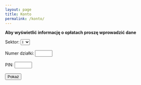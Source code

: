```yaml
---
layout: page
title: Konto
permalink: /konto/
---
```

**Aby wyświetlić informację o opłatach proszę wprowadzić dane**
<form id="paymentForm">
        <label for="sectorNumber">Sektor:</label>
		<select id="sectorNumber" name="sectorNumber">
		<option value="1">I</option>
		<option value="2">II</option>
		</select><br><br>
        <label for="alotmentNumber">Numer działki:</label>
        <input type="text" id="alotmentNumber" name="alotmentNumber" maxlength="4" size="4"><br><br>
        <label for="pinCode">PIN:</label>
        <input type="text" id="pinCode" name="pinCode" maxlength="4" size="4"><br><br>
        <input type="button" value="Pokaż" onclick="checkPayment()">
    </form>
<p id="result"></p>

<script>
        // Sample CSV data
        const csvData = `flat_number,house_number,metraz,kons,func,part,raz1,smiec,toi,sklad,ener,inv,raz2,debt,amount,pin_code
  1,1,406,0.26,1.14,0.15,629.30,212.00,21.00,10.00,0.00,0.00,243.00,872.30,0.00,872.30,3665
2,1,379,0.26,1.14,0.15,587.45,212.00,21.00,10.00,40.00,0.00,283.00,870.45,-72.22,942.67,1899
3,1,401,0.26,1.14,0.15,621.55,212.00,21.00,10.00,40.00,0.00,283.00,904.55,-36.49,941.04,2204
4,1,359,0.26,1.14,0.15,556.45,212.00,21.00,10.00,40.00,0.00,283.00,839.45,0.00,839.45,9884
5,1,340,0.26,1.14,0.15,527.00,212.00,21.00,10.00,40.00,0.00,283.00,810.00,0.00,810.00,2600
6,1,432,0.26,1.14,0.15,669.60,212.00,21.00,10.00,40.00,0.00,283.00,952.60,0.00,952.60,9267
7,1,474,0.26,1.14,0.15,734.70,212.00,21.00,10.00,40.00,0.00,283.00,1 017.70,0.00,1 017.70,3093
8,1,441,0.26,1.14,0.15,683.55,212.00,21.00,10.00,0.00,0.00,243.00,926.55,0.00,926.55,1705
9,1,353,0.26,1.14,0.15,547.15,212.00,21.00,10.00,40.00,0.00,283.00,830.15,-2.60,832.75,9748
10,1,343,0.26,1.14,0.15,531.65,212.00,21.00,10.00,40.00,0.00,283.00,814.65,-47.54,862.19,4391
11,1,368,0.26,1.14,0.15,570.40,212.00,21.00,10.00,0.00,0.00,243.00,813.40,0.00,813.40,4302
12,1,394,0.26,1.14,0.15,610.70,212.00,21.00,10.00,40.00,0.00,283.00,893.70,0.00,893.70,4874
13,1,380,0.26,1.14,0.15,589.00,212.00,21.00,10.00,40.00,0.00,283.00,872.00,-6.93,878.93,6529
14,1,377,0.26,1.14,0.15,584.35,212.00,21.00,10.00,40.00,0.00,283.00,867.35,0.00,867.35,2768
15,1,389,0.26,1.14,0.15,602.95,212.00,21.00,10.00,0.00,0.00,243.00,845.95,0.00,845.95,3751
16,1,353,0.26,1.14,0.15,547.15,212.00,21.00,10.00,40.00,0.00,283.00,830.15,0.00,830.15,9588
17,1,323,0.26,1.14,0.15,500.65,212.00,21.00,10.00,0.00,0.00,243.00,743.65,0.00,743.65,3136
18,1,363,0.26,1.14,0.15,562.65,212.00,21.00,10.00,40.00,0.00,283.00,845.65,0.00,845.65,8982
19,1,279,0.26,1.14,0.15,432.45,212.00,21.00,10.00,40.00,0.00,283.00,715.45,-3.00,718.45,9293
20,1,361,0.26,1.14,0.15,559.55,212.00,21.00,10.00,40.00,0.00,283.00,842.55,-0.15,842.70,6233
21,1,339,0.26,1.14,0.15,525.45,212.00,21.00,10.00,40.00,0.00,283.00,808.45,0.00,808.45,2949
22,1,327,0.26,1.14,0.15,506.85,212.00,21.00,10.00,40.00,0.00,283.00,789.85,0.00,789.85,5926
23,1,360,0.26,1.14,0.15,558.00,212.00,21.00,10.00,40.00,0.00,283.00,841.00,0.00,841.00,7747
24,1,428,0.26,1.14,0.15,663.40,212.00,21.00,10.00,40.00,0.00,283.00,946.40,0.00,946.40,6832
25,1,308,0.26,1.14,0.15,477.40,212.00,21.00,10.00,40.00,0.00,283.00,760.40,0.00,760.40,4208
26,1,302,0.26,1.14,0.15,468.10,212.00,21.00,10.00,40.00,0.00,283.00,751.10,0.00,751.10,3091
27,1,326,0.26,1.14,0.15,505.30,212.00,21.00,10.00,40.00,0.00,283.00,788.30,0.00,788.30,9616
28,1,246,0.26,1.14,0.15,381.30,212.00,21.00,10.00,0.00,0.00,243.00,624.30,0.00,624.30,1184
29,1,290,0.26,1.14,0.15,449.50,212.00,21.00,10.00,40.00,0.00,283.00,732.50,0.00,732.50,3077
30,1,319,0.26,1.14,0.15,494.45,212.00,21.00,10.00,40.00,0.00,283.00,777.45,0.00,777.45,5497
31,1,293,0.26,1.14,0.15,454.15,212.00,21.00,10.00,40.00,0.00,283.00,737.15,0.00,737.15,8507
32,1,331,0.26,1.14,0.15,513.05,212.00,21.00,10.00,0.00,0.00,243.00,756.05,0.00,756.05,8853
33,1,312,0.26,1.14,0.15,483.60,212.00,21.00,10.00,40.00,0.00,283.00,766.60,0.00,766.60,8278
34,1,326,0.26,1.14,0.15,505.30,212.00,21.00,10.00,40.00,0.00,283.00,788.30,0.00,788.30,3502
35,1,346,0.26,1.14,0.15,536.30,212.00,21.00,10.00,40.00,0.00,283.00,819.30,0.00,819.30,4149
36,1,334,0.26,1.14,0.15,517.70,212.00,21.00,10.00,40.00,0.00,283.00,800.70,0.00,800.70,8014
37,1,351,0.26,1.14,0.15,544.05,212.00,21.00,10.00,40.00,0.00,283.00,827.05,0.00,827.05,3766
38,1,306,0.26,1.14,0.15,474.30,212.00,21.00,10.00,40.00,0.00,283.00,757.30,0.00,757.30,4181
39,1,368,0.26,1.14,0.15,570.40,212.00,21.00,10.00,40.00,0.00,283.00,853.40,0.00,853.40,3176
40,1,346,0.26,1.14,0.15,536.30,212.00,21.00,10.00,40.00,0.00,283.00,819.30,0.00,819.30,8773
41,1,313,0.26,1.14,0.15,485.15,212.00,21.00,10.00,40.00,0.00,283.00,768.15,0.00,768.15,2621
42,1,312,0.26,1.14,0.15,483.60,212.00,21.00,10.00,40.00,0.00,283.00,766.60,0.00,766.60,8300
43,1,264,0.26,1.14,0.15,409.20,212.00,21.00,10.00,40.00,0.00,283.00,692.20,-6.61,698.81,2395
44,1,337,0.26,1.14,0.15,522.35,212.00,21.00,10.00,40.00,0.00,283.00,805.35,0.00,805.35,2051
45,1,310,0.26,1.14,0.15,480.50,212.00,21.00,10.00,40.00,0.00,283.00,763.50,0.00,763.50,2257
46,1,332,0.26,1.14,0.15,514.60,212.00,21.00,10.00,40.00,0.00,283.00,797.60,0.00,797.60,2976
47,1,335,0.26,1.14,0.15,519.25,212.00,21.00,10.00,40.00,0.00,283.00,802.25,0.00,802.25,5125
48,1,359,0.26,1.14,0.15,556.45,212.00,21.00,10.00,40.00,0.00,283.00,839.45,0.00,839.45,6359
49,1,350,0.26,1.14,0.15,542.50,212.00,21.00,10.00,40.00,0.00,283.00,825.50,-8.39,833.89,8340
50,1,389,0.26,1.14,0.15,602.95,212.00,21.00,10.00,40.00,0.00,283.00,885.95,0.00,885.95,9049
51,1,326,0.26,1.14,0.15,505.30,212.00,21.00,10.00,40.00,0.00,283.00,788.30,0.00,788.30,2364
52,1,386,0.26,1.14,0.15,598.30,212.00,21.00,10.00,40.00,0.00,283.00,881.30,0.00,881.30,3873
53,1,387,0.26,1.14,0.15,599.85,212.00,21.00,10.00,40.00,0.00,283.00,882.85,-0.91,883.76,2381
54,1,307,0.26,1.14,0.15,475.85,212.00,21.00,10.00,40.00,0.00,283.00,758.85,-4.00,762.85,3911
55,1,328,0.26,1.14,0.15,508.40,212.00,21.00,10.00,40.00,0.00,283.00,791.40,0.00,791.40,7063
56,1,345,0.26,1.14,0.15,534.75,212.00,21.00,10.00,40.00,0.00,283.00,817.75,0.00,817.75,4116
57,1,424,0.26,1.14,0.15,657.20,212.00,21.00,10.00,40.00,0.00,283.00,940.20,-0.32,940.52,5900
58,1,302,0.26,1.14,0.15,468.10,212.00,21.00,10.00,40.00,0.00,283.00,751.10,0.00,751.10,5095
59,1,299,0.26,1.14,0.15,463.45,212.00,21.00,10.00,40.00,0.00,283.00,746.45,0.00,746.45,1565
60,1,305,0.26,1.14,0.15,472.75,212.00,21.00,10.00,40.00,0.00,283.00,755.75,0.00,755.75,8223
61,1,308,0.26,1.14,0.15,477.40,212.00,21.00,10.00,40.00,0.00,283.00,760.40,0.00,760.40,2229
62,1,306,0.26,1.14,0.15,474.30,212.00,21.00,10.00,0.00,0.00,243.00,717.30,-0.26,717.56,7247
63,1,321,0.26,1.14,0.15,497.55,212.00,21.00,10.00,0.00,0.00,243.00,740.55,0.00,740.55,5396
64,1,320,0.26,1.14,0.15,496.00,212.00,21.00,10.00,40.00,0.00,283.00,779.00,-9.85,788.85,9286
65,1,324,0.26,1.14,0.15,502.20,212.00,21.00,10.00,40.00,0.00,283.00,785.20,0.00,785.20,5585
66,1,315,0.26,1.14,0.15,488.25,212.00,21.00,10.00,0.00,0.00,243.00,731.25,0.00,731.25,5320
67,1,304,0.26,1.14,0.15,471.20,212.00,21.00,10.00,40.00,0.00,283.00,754.20,0.10,754.10,3032
68,1,315,0.26,1.14,0.15,488.25,212.00,21.00,10.00,40.00,0.00,283.00,771.25,0.00,771.25,4630
69,1,339,0.26,1.14,0.15,525.45,212.00,21.00,10.00,0.00,0.00,243.00,768.45,0.00,768.45,5851
70,1,370,0.26,1.14,0.15,573.50,212.00,21.00,10.00,40.00,0.00,283.00,856.50,-8.59,865.09,9752
71,1,319,0.26,1.14,0.15,494.45,212.00,21.00,10.00,40.00,0.00,283.00,777.45,0.00,777.45,9006
72,1,334,0.26,1.14,0.15,517.70,212.00,21.00,10.00,40.00,0.00,283.00,800.70,0.00,800.70,3943
73,1,288,0.26,1.14,0.15,446.40,212.00,21.00,10.00,40.00,0.00,283.00,729.40,0.00,729.40,6686
74,1,346,0.26,1.14,0.15,536.30,212.00,21.00,10.00,40.00,0.00,283.00,819.30,0.00,819.30,5220
75,1,330,0.26,1.14,0.15,511.50,212.00,21.00,10.00,40.00,0.00,283.00,794.50,0.00,794.50,1772
76,1,326,0.26,1.14,0.15,505.30,212.00,21.00,10.00,40.00,0.00,283.00,788.30,0.00,788.30,3185
77,1,288,0.26,1.14,0.15,446.40,212.00,21.00,10.00,40.00,0.00,283.00,729.40,0.00,729.40,4007
78,1,380,0.26,1.14,0.15,589.00,212.00,21.00,10.00,0.00,0.00,243.00,832.00,-2.98,834.98,3159
79,1,440,0.26,1.14,0.15,682.00,212.00,21.00,10.00,40.00,0.00,283.00,965.00,0.00,965.00,8116
80,1,480,0.26,1.14,0.15,744.00,212.00,21.00,10.00,40.00,0.00,283.00,1 027.00,0.00,1 027.00,7944
81,1,381,0.26,1.14,0.15,590.55,212.00,21.00,10.00,40.00,0.00,283.00,873.55,0.00,873.55,1708
82,1,361,0.26,1.14,0.15,559.55,212.00,21.00,10.00,40.00,0.00,283.00,842.55,0.00,842.55,9633
83,1,359,0.26,1.14,0.15,556.45,212.00,21.00,10.00,40.00,0.00,283.00,839.45,0.00,839.45,1585
84,1,377,0.26,1.14,0.15,584.35,212.00,21.00,10.00,40.00,0.00,283.00,867.35,-35.23,902.58,1459
85,1,321,0.26,1.14,0.15,497.55,212.00,21.00,10.00,40.00,0.00,283.00,780.55,0.00,780.55,1523
86,1,324,0.26,1.14,0.15,502.20,212.00,21.00,10.00,40.00,0.00,283.00,785.20,0.00,785.20,4394
87,1,299,0.26,1.14,0.15,463.45,212.00,21.00,10.00,40.00,0.00,283.00,746.45,0.00,746.45,1402
88,1,322,0.26,1.14,0.15,499.10,212.00,21.00,10.00,40.00,0.00,283.00,782.10,0.00,782.10,1948
89,1,300,0.26,1.14,0.15,465.00,212.00,21.00,10.00,40.00,0.00,283.00,748.00,0.00,748.00,4378
90,1,341,0.26,1.14,0.15,528.55,212.00,21.00,10.00,0.00,0.00,243.00,771.55,0.00,771.55,3996
91,1,362,0.26,1.14,0.15,561.10,212.00,21.00,10.00,40.00,0.00,283.00,844.10,0.00,844.10,2637
1,2,319,0.26,1.14,0.15,494.45,212.00,21.00,10.00,40.00,0.00,283.00,777.45,0.00,777.45,5207
2,2,363,0.26,1.14,0.15,562.65,212.00,21.00,10.00,0.00,0.00,243.00,805.65,0.00,805.65,3104
3,2,352,0.26,1.14,0.15,545.60,212.00,21.00,10.00,40.00,0.00,283.00,828.60,0.00,828.60,5507
4,2,336,0.26,1.14,0.15,520.80,212.00,21.00,10.00,0.00,0.00,243.00,763.80,-15.14,778.94,4368
5,2,302,0.26,1.14,0.15,468.10,212.00,21.00,10.00,40.00,0.00,283.00,751.10,-0.27,751.37,8834
6,2,433,0.26,1.14,0.15,671.15,212.00,21.00,10.00,40.00,0.00,283.00,954.15,0.00,954.15,6644
7,2,378,0.26,1.14,0.15,585.90,212.00,21.00,10.00,0.00,0.00,243.00,828.90,0.00,828.90,4467
8,2,323,0.26,1.14,0.15,500.65,212.00,21.00,10.00,40.00,0.00,283.00,783.65,0.00,783.65,2498
9,2,284,0.26,1.14,0.15,440.20,212.00,21.00,10.00,0.00,0.00,243.00,683.20,-3.31,686.51,3511
10,2,383,0.26,1.14,0.15,593.65,212.00,21.00,10.00,0.00,0.00,243.00,836.65,0.00,836.65,5673
11,2,308,0.26,1.14,0.15,477.40,212.00,21.00,10.00,40.00,0.00,283.00,760.40,0.00,760.40,2037
12,2,284,0.26,1.14,0.15,440.20,212.00,21.00,10.00,40.00,0.00,283.00,723.20,0.00,723.20,4876
13,2,412,0.26,1.14,0.15,638.60,212.00,21.00,10.00,40.00,0.00,283.00,921.60,0.00,921.60,7335
14,2,301,0.26,1.14,0.15,466.55,212.00,21.00,10.00,0.00,0.00,243.00,709.55,0.00,709.55,5681
15,2,303,0.26,1.14,0.15,469.65,212.00,21.00,10.00,40.00,0.00,283.00,752.65,0.00,752.65,9924
16,2,314,0.26,1.14,0.15,486.70,212.00,21.00,10.00,0.00,0.00,243.00,729.70,0.00,729.70,8442
17,2,281,0.26,1.14,0.15,435.55,212.00,21.00,10.00,40.00,0.00,283.00,718.55,0.00,718.55,9182
18,2,317,0.26,1.14,0.15,491.35,212.00,21.00,10.00,40.00,0.00,283.00,774.35,0.00,774.35,7688
19,2,320,0.26,1.14,0.15,496.00,212.00,21.00,10.00,0.00,0.00,243.00,739.00,0.00,739.00,6560
20,2,324,0.26,1.14,0.15,502.20,212.00,21.00,10.00,40.00,0.00,283.00,785.20,0.00,785.20,2507
21,2,310,0.26,1.14,0.15,480.50,212.00,21.00,10.00,40.00,0.00,283.00,763.50,-26.99,790.49,8290
22,2,319,0.26,1.14,0.15,494.45,212.00,21.00,10.00,40.00,0.00,283.00,777.45,0.00,777.45,5878
23,2,346,0.26,1.14,0.15,536.30,212.00,21.00,10.00,40.00,0.00,283.00,819.30,0.00,819.30,5948
24,2,310,0.26,1.14,0.15,480.50,212.00,21.00,10.00,40.00,0.00,283.00,763.50,0.00,763.50,6912
25,2,280,0.26,1.14,0.15,434.00,212.00,21.00,10.00,0.00,0.00,243.00,677.00,0.00,677.00,7552
26,2,294,0.26,1.14,0.15,455.70,212.00,21.00,10.00,40.00,0.00,283.00,738.70,0.00,738.70,4336
27,2,353,0.26,1.14,0.15,547.15,212.00,21.00,10.00,40.00,0.00,283.00,830.15,0.00,830.15,1140
28,2,308,0.26,1.14,0.15,477.40,212.00,21.00,10.00,40.00,0.00,283.00,760.40,0.00,760.40,3194
29,2,324,0.26,1.14,0.15,502.20,212.00,21.00,10.00,40.00,0.00,283.00,785.20,-3.99,789.19,3456
30,2,295,0.26,1.14,0.15,457.25,212.00,21.00,10.00,40.00,0.00,283.00,740.25,0.00,740.25,8324
31,2,326,0.26,1.14,0.15,505.30,212.00,21.00,10.00,40.00,0.00,283.00,788.30,0.00,788.30,7270
32,2,315,0.26,1.14,0.15,488.25,212.00,21.00,10.00,0.00,0.00,243.00,731.25,-22.44,753.69,6373
33,2,307,0.26,1.14,0.15,475.85,212.00,21.00,10.00,40.00,0.00,283.00,758.85,0.00,758.85,7865
34,2,397,0.26,1.14,0.15,615.35,212.00,21.00,10.00,40.00,0.00,283.00,898.35,0.00,898.35,4404
35,2,282,0.26,1.14,0.15,437.10,212.00,21.00,10.00,0.00,0.00,243.00,680.10,0.00,680.10,7809
36,2,292,0.26,1.14,0.15,452.60,212.00,21.00,10.00,40.00,0.00,283.00,735.60,-1.88,737.48,4114
37,2,264,0.26,1.14,0.15,409.20,212.00,21.00,10.00,40.00,0.00,283.00,692.20,0.00,692.20,4426
38,2,282,0.26,1.14,0.15,437.10,212.00,21.00,10.00,40.00,0.00,283.00,720.10,0.00,720.10,5495
39,2,354,0.26,1.14,0.15,548.70,212.00,21.00,10.00,40.00,0.00,283.00,831.70,0.00,831.70,5433
40,2,307,0.26,1.14,0.15,475.85,212.00,21.00,10.00,40.00,0.00,283.00,758.85,0.00,758.85,6845
41,2,255,0.26,1.14,0.15,395.25,212.00,21.00,10.00,40.00,0.00,283.00,678.25,0.00,678.25,7300
42,2,275,0.26,1.14,0.15,426.25,212.00,21.00,10.00,40.00,0.00,283.00,709.25,0.00,709.25,1456
43,2,402,0.26,1.14,0.15,623.10,212.00,21.00,10.00,0.00,0.00,243.00,866.10,0.00,866.10,7458
44,2,427,0.26,1.14,0.15,661.85,212.00,21.00,10.00,40.00,0.00,283.00,944.85,0.00,944.85,7153
45,2,373,0.26,1.14,0.15,578.15,212.00,21.00,10.00,40.00,0.00,283.00,861.15,0.00,861.15,2112
46,2,371,0.26,1.14,0.15,575.05,212.00,21.00,10.00,40.00,0.00,283.00,858.05,0.00,858.05,8149
47,2,339,0.26,1.14,0.15,525.45,212.00,21.00,10.00,40.00,0.00,283.00,808.45,0.00,808.45,3873
48,2,339,0.26,1.14,0.15,525.45,212.00,21.00,10.00,40.00,0.00,283.00,808.45,0.00,808.45,9251
49,2,386,0.26,1.14,0.15,598.30,212.00,21.00,10.00,40.00,0.00,283.00,881.30,0.00,881.30,3549
50,2,400,0.26,1.14,0.15,620.00,212.00,21.00,10.00,40.00,0.00,283.00,903.00,-2.48,905.48,8109
51,2,397,0.26,1.14,0.15,615.35,212.00,21.00,10.00,40.00,0.00,283.00,898.35,-34.61,932.96,4381
52,2,353,0.26,1.14,0.15,547.15,212.00,21.00,10.00,40.00,0.00,283.00,830.15,0.00,830.15,9683
53,2,341,0.26,1.14,0.15,528.55,212.00,21.00,10.00,40.00,0.00,283.00,811.55,0.00,811.55,3872
54,2,373,0.26,1.14,0.15,578.15,212.00,21.00,10.00,40.00,0.00,283.00,861.15,0.00,861.15,8929
55,2,445,0.26,1.14,0.15,689.75,212.00,21.00,10.00,40.00,0.00,283.00,972.75,0.00,972.75,7632
56,2,298,0.26,1.14,0.15,461.90,212.00,21.00,10.00,40.00,0.00,283.00,744.90,0.00,744.90,8495
57,2,308,0.26,1.14,0.15,477.40,212.00,21.00,10.00,40.00,0.00,283.00,760.40,0.00,760.40,1751
58,2,307,0.26,1.14,0.15,475.85,212.00,21.00,10.00,40.00,0.00,283.00,758.85,-3.76,762.61,1234
59,2,363,0.26,1.14,0.15,562.65,212.00,21.00,10.00,40.00,0.00,283.00,845.65,0.00,845.65,2885
60,2,378,0.26,1.14,0.15,585.90,212.00,21.00,10.00,40.00,0.00,283.00,868.90,0.00,868.90,6133
61,2,336,0.26,1.14,0.15,520.80,212.00,21.00,10.00,40.00,0.00,283.00,803.80,0.00,803.80,2318
62,2,301,0.26,1.14,0.15,466.55,212.00,21.00,10.00,40.00,0.00,283.00,749.55,0.00,749.55,6764
63,2,354,0.26,1.14,0.15,548.70,212.00,21.00,10.00,40.00,0.00,283.00,831.70,0.00,831.70,6688
64,2,366,0.26,1.14,0.15,567.30,212.00,21.00,10.00,40.00,0.00,283.00,850.30,0.00,850.30,5014
65,2,339,0.26,1.14,0.15,525.45,212.00,21.00,10.00,40.00,0.00,283.00,808.45,0.00,808.45,7065
66,2,314,0.26,1.14,0.15,486.70,212.00,21.00,10.00,0.00,0.00,243.00,729.70,0.00,729.70,8453
67,2,307,0.26,1.14,0.15,475.85,212.00,21.00,10.00,0.00,0.00,243.00,718.85,0.00,718.85,3877
68,2,339,0.26,1.14,0.15,525.45,212.00,21.00,10.00,40.00,0.00,283.00,808.45,-2.58,811.03,6329
69,2,325,0.26,1.14,0.15,503.75,212.00,21.00,10.00,0.00,0.00,243.00,746.75,0.00,746.75,6355
70,2,259,0.26,1.14,0.15,401.45,212.00,21.00,10.00,40.00,0.00,283.00,684.45,-3.70,688.15,8669
71,2,294,0.26,1.14,0.15,455.70,212.00,21.00,10.00,0.00,0.00,243.00,698.70,0.00,698.70,3155
72,2,283,0.26,1.14,0.15,438.65,212.00,21.00,10.00,40.00,0.00,283.00,721.65,0.00,721.65,2025
73,2,281,0.26,1.14,0.15,435.55,212.00,21.00,10.00,40.00,0.00,283.00,718.55,0.00,718.55,6671
74,2,253,0.26,1.14,0.15,392.15,212.00,21.00,10.00,40.00,0.00,283.00,675.15,-8.54,683.69,8775
75,2,286,0.26,1.14,0.15,443.30,212.00,21.00,10.00,40.00,0.00,283.00,726.30,-0.26,726.56,5843
76,2,315,0.26,1.14,0.15,488.25,212.00,21.00,10.00,40.00,0.00,283.00,771.25,0.00,771.25,9072
77,2,270,0.26,1.14,0.15,418.50,212.00,21.00,10.00,40.00,0.00,283.00,701.50,0.00,701.50,9467
78,2,296,0.26,1.14,0.15,458.80,212.00,21.00,10.00,40.00,0.00,283.00,741.80,0.00,741.80,3058
79,2,353,0.26,1.14,0.15,547.15,212.00,21.00,10.00,40.00,0.00,283.00,830.15,0.00,830.15,3015
80,2,326,0.26,1.14,0.15,505.30,212.00,21.00,10.00,40.00,0.00,283.00,788.30,0.00,788.30,8187
81,2,310,0.26,1.14,0.15,480.50,212.00,21.00,10.00,40.00,0.00,283.00,763.50,-7.81,771.31,5492
82,2,334,0.26,1.14,0.15,517.70,212.00,21.00,10.00,40.00,0.00,283.00,800.70,0.00,800.70,2728
83,2,304,0.26,1.14,0.15,471.20,212.00,21.00,10.00,40.00,0.00,283.00,754.20,0.00,754.20,1130
84,2,300,0.26,1.14,0.15,465.00,212.00,21.00,10.00,40.00,0.00,283.00,748.00,0.00,748.00,1946
85,2,310,0.26,1.14,0.15,480.50,212.00,21.00,10.00,40.00,0.00,283.00,763.50,0.00,763.50,2816
86,2,225,0.26,1.14,0.15,348.75,212.00,21.00,10.00,40.00,0.00,283.00,631.75,0.00,631.75,1156
87,2,270,0.26,1.14,0.15,418.50,212.00,21.00,10.00,40.00,0.00,283.00,701.50,0.00,701.50,7562
88,2,253,0.26,1.14,0.15,392.15,212.00,21.00,10.00,40.00,0.00,283.00,675.15,-7.13,682.28,7915
89,2,500,0.26,1.14,0.15,775.00,212.00,21.00,10.00,40.00,0.00,283.00,1 058.00,-1.42,1 059.42,8420
90,2,492,0.26,1.14,0.15,762.60,212.00,21.00,10.00,40.00,0.00,283.00,1 045.60,0.00,1 045.60,9834
91,2,237,0.26,1.14,0.15,367.35,212.00,21.00,10.00,0.00,0.00,243.00,610.35,0.00,610.35,4954
93,2,338,0.26,1.14,0.15,523.90,212.00,21.00,10.00,40.00,0.00,283.00,806.90,0.00,806.90,1819`;

        function parseCSV(csv) {
            const lines = csv.split('\n');
            const result = [];
            const headers = lines[0].split(',');

            for (let i = 1; i < lines.length; i++) {
                const obj = {};
                const currentline = lines[i].split(',');

                for (let j = 0; j < headers.length; j++) {
                    obj[headers[j].trim()] = currentline[j].trim();
                }
                result.push(obj);
            }
            return result;
        }

        function checkPayment() {
            const houseNumber = document.getElementById('sectorNumber').value;
            const flatNumber = document.getElementById('alotmentNumber').value;
            const pinCode = document.getElementById('pinCode').value;
            const data = parseCSV(csvData);
            const result = data.find(row => row.house_number === houseNumber && row.flat_number === flatNumber && row.pin_code === pinCode);

            if (result) {
                document.getElementById('result').innerText = `Nr działki ${flatNumber} Sektor ${houseNumber}  \n\n \n\n Ilość M2: ${result.metraz} \n\n Konserwacja infrastruktury ogrodowej, koszty hydroforni i inne: ${result.kons} zł \n\n Opłata na pokrycie kosztów funkcjonowania ROD w tym zarządu (Płace, art.biurowe, opłaty pocztowe i inne): ${result.func} zł \n\n Partycypacja: ${result.part} zł \n\n Razem: ${result.raz1} \n\n Opłata za wywóz śmieci: ${result.smiec} zł \n\n TOITOI: ${result.smiec} zł \n\n Składka członkowska: ${result.sklad} zł \n\n Opłata energetyczna: ${result.ener} zł \n\n Opłata inwestycyjna: ${result.inv} zł \n\n Zaległość/Nadpłata/Odsetki: ${result.debt} \n\n Razem: ${result.raz2} zł.  \n\n Do zapłaty: ${result.amount} zł. \n\n \n\n Na przelewie obowiązkowo podawać numer działki i sektor. \n\n Bank Millennium 17 1160 2202 0000 0001 3045 1918`;
            } else {
                document.getElementById('result').innerText = 'Błędny PIN';
            }
        }
</script>
